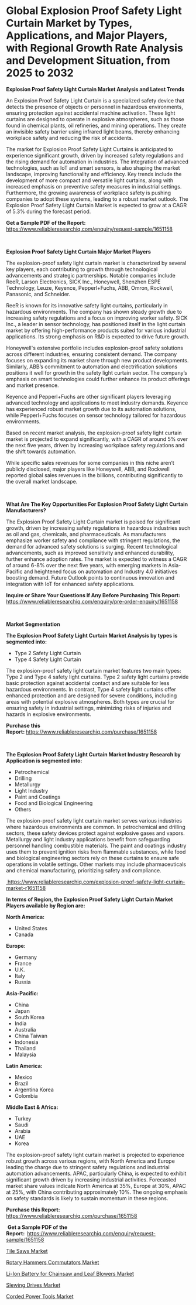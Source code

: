 <p><h1>Global Explosion Proof Safety Light Curtain Market by Types, Applications, and Major Players, with Regional Growth Rate Analysis and Development Situation, from 2025 to 2032</h1></p><p><strong>Explosion Proof Safety Light Curtain Market Analysis and Latest Trends</strong></p>
<p><p>An Explosion Proof Safety Light Curtain is a specialized safety device that detects the presence of objects or personnel in hazardous environments, ensuring protection against accidental machine activation. These light curtains are designed to operate in explosive atmospheres, such as those found in chemical plants, oil refineries, and mining operations. They create an invisible safety barrier using infrared light beams, thereby enhancing workplace safety and reducing the risk of accidents.</p><p>The market for Explosion Proof Safety Light Curtains is anticipated to experience significant growth, driven by increased safety regulations and the rising demand for automation in industries. The integration of advanced technologies, such as IoT and smart sensors, is also shaping the market landscape, improving functionality and efficiency. Key trends include the development of more compact and versatile light curtains, along with increased emphasis on preventive safety measures in industrial settings. Furthermore, the growing awareness of workplace safety is pushing companies to adopt these systems, leading to a robust market outlook. The Explosion Proof Safety Light Curtain Market is expected to grow at a CAGR of 5.3% during the forecast period.</p></p>
<p><strong>Get a Sample PDF of the Report:&nbsp;</strong> <a href="https://www.reliableresearchiq.com/enquiry/request-sample/1651158?utm_campaign=1896&utm_medium=2&utm_source=Github&utm_content=ia&utm_term=23032025&utm_id=explosion-proof-safety-light-curtain">https://www.reliableresearchiq.com/enquiry/request-sample/1651158</a></p>
<p>&nbsp;</p>
<p><strong>Explosion Proof Safety Light Curtain Major Market Players</strong></p>
<p><p>The explosion-proof safety light curtain market is characterized by several key players, each contributing to growth through technological advancements and strategic partnerships. Notable companies include ReeR, Larson Electronics, SICK Inc., Honeywell, Shenzhen ESPE Technology, Leuze, Keyence, Pepperl+Fuchs, ABB, Omron, Rockwell, Panasonic, and Schneider.</p><p>ReeR is known for its innovative safety light curtains, particularly in hazardous environments. The company has shown steady growth due to increasing safety regulations and a focus on improving worker safety. SICK Inc., a leader in sensor technology, has positioned itself in the light curtain market by offering high-performance products suited for various industrial applications. Its strong emphasis on R&D is expected to drive future growth.</p><p>Honeywell's extensive portfolio includes explosion-proof safety solutions across different industries, ensuring consistent demand. The company focuses on expanding its market share through new product developments. Similarly, ABB’s commitment to automation and electrification solutions positions it well for growth in the safety light curtain sector. The company’s emphasis on smart technologies could further enhance its product offerings and market presence.</p><p>Keyence and Pepperl+Fuchs are other significant players leveraging advanced technology and applications to meet industry demands. Keyence has experienced robust market growth due to its automation solutions, while Pepperl+Fuchs focuses on sensor technology tailored for hazardous environments.</p><p>Based on recent market analysis, the explosion-proof safety light curtain market is projected to expand significantly, with a CAGR of around 5% over the next five years, driven by increasing workplace safety regulations and the shift towards automation.</p><p>While specific sales revenues for some companies in this niche aren’t publicly disclosed, major players like Honeywell, ABB, and Rockwell reported global sales revenues in the billions, contributing significantly to the overall market landscape.</p></p>
<p>&nbsp;</p>
<p><strong>What Are The Key Opportunities For Explosion Proof Safety Light Curtain Manufacturers?</strong></p>
<p><p>The Explosion Proof Safety Light Curtain market is poised for significant growth, driven by increasing safety regulations in hazardous industries such as oil and gas, chemicals, and pharmaceuticals. As manufacturers emphasize worker safety and compliance with stringent regulations, the demand for advanced safety solutions is surging. Recent technological advancements, such as improved sensitivity and enhanced durability, further enhance adoption rates. The market is expected to witness a CAGR of around 6-8% over the next five years, with emerging markets in Asia-Pacific and heightened focus on automation and Industry 4.0 initiatives boosting demand. Future Outlook points to continuous innovation and integration with IoT for enhanced safety applications.</p></p>
<p><strong>Inquire or Share Your Questions If Any Before Purchasing This Report:</strong> <a href="https://www.reliableresearchiq.com/enquiry/pre-order-enquiry/1651158?utm_campaign=1896&utm_medium=2&utm_source=Github&utm_content=ia&utm_term=23032025&utm_id=explosion-proof-safety-light-curtain">https://www.reliableresearchiq.com/enquiry/pre-order-enquiry/1651158</a></p>
<p>&nbsp;</p>
<p><strong>Market Segmentation</strong></p>
<p><strong>The Explosion Proof Safety Light Curtain Market Analysis by types is segmented into:</strong></p>
<p><ul><li>Type 2 Safety Light Curtain</li><li>Type 4 Safety Light Curtain</li></ul></p>
<p><p>The explosion-proof safety light curtain market features two main types: Type 2 and Type 4 safety light curtains. Type 2 safety light curtains provide basic protection against accidental contact and are suitable for less hazardous environments. In contrast, Type 4 safety light curtains offer enhanced protection and are designed for severe conditions, including areas with potential explosive atmospheres. Both types are crucial for ensuring safety in industrial settings, minimizing risks of injuries and hazards in explosive environments.</p></p>
<p><strong>Purchase this Report:&nbsp;</strong><a href="https://www.reliableresearchiq.com/purchase/1651158?utm_campaign=1896&utm_medium=2&utm_source=Github&utm_content=ia&utm_term=23032025&utm_id=explosion-proof-safety-light-curtain">https://www.reliableresearchiq.com/purchase/1651158</a></p>
<p>&nbsp;</p>
<p><strong>The Explosion Proof Safety Light Curtain Market Industry Research by Application is segmented into:</strong></p>
<p><ul><li>Petrochemical</li><li>Drilling</li><li>Metallurgy</li><li>Light Industry</li><li>Paint and Coatings</li><li>Food and Biological Engineering</li><li>Others</li></ul></p>
<p><p>The explosion-proof safety light curtain market serves various industries where hazardous environments are common. In petrochemical and drilling sectors, these safety devices protect against explosive gases and vapors. Metallurgy and light industry applications benefit from safeguarding personnel handling combustible materials. The paint and coatings industry uses them to prevent ignition risks from flammable substances, while food and biological engineering sectors rely on these curtains to ensure safe operations in volatile settings. Other markets may include pharmaceuticals and chemical manufacturing, prioritizing safety and compliance.</p></p>
<p><a href="https://www.reliableresearchiq.com/explosion-proof-safety-light-curtain-market-r1651158?utm_campaign=1896&utm_medium=2&utm_source=Github&utm_content=ia&utm_term=23032025&utm_id=explosion-proof-safety-light-curtain">&nbsp;https://www.reliableresearchiq.com/explosion-proof-safety-light-curtain-market-r1651158</a></p>
<p><strong>In terms of Region, the Explosion Proof Safety Light Curtain Market Players available by Region are:</strong></p>
<p>
    <p> <strong> North America: </strong>
        <ul>
            <li>United States</li>
            <li>Canada</li>
        </ul>
        </p> 
    <p> <strong> Europe: </strong>
        <ul>
            <li>Germany</li>
            <li>France</li>
            <li>U.K.</li>
            <li>Italy</li>
            <li>Russia</li>
        </ul>
        </p> 
    <p> <strong> Asia-Pacific: </strong>
        <ul>
            <li>China</li>
            <li>Japan</li>
            <li>South Korea</li>
            <li>India</li>
            <li>Australia</li>
            <li>China Taiwan</li>
            <li>Indonesia</li>
            <li>Thailand</li>
            <li>Malaysia</li>
        </ul>
        </p> 
    <p> <strong> Latin America: </strong>
        <ul>
            <li>Mexico</li>
            <li>Brazil</li>
            <li>Argentina Korea</li>
            <li>Colombia</li>
        </ul>
        </p> 
    <p> <strong> Middle East & Africa: </strong>
        <ul>
            <li>Turkey</li>
            <li>Saudi</li>
            <li>Arabia</li>
            <li>UAE</li>
            <li>Korea</li>
        </ul>
    </p>
    </p>
<p><p>The explosion-proof safety light curtain market is projected to experience robust growth across various regions, with North America and Europe leading the charge due to stringent safety regulations and industrial automation advancements. APAC, particularly China, is expected to exhibit significant growth driven by increasing industrial activities. Forecasted market share values indicate North America at 35%, Europe at 30%, APAC at 25%, with China contributing approximately 10%. The ongoing emphasis on safety standards is likely to sustain momentum in these regions.</p></p>
<p><strong>Purchase this Report: </strong><a href="https://www.reliableresearchiq.com/purchase/1651158?utm_campaign=1896&utm_medium=2&utm_source=Github&utm_content=ia&utm_term=23032025&utm_id=explosion-proof-safety-light-curtain">https://www.reliableresearchiq.com/purchase/1651158</a></p>
<p>&nbsp;<strong>Get a Sample PDF of the Report:&nbsp;&nbsp;</strong><a href="https://www.reliableresearchiq.com/enquiry/request-sample/1651158?utm_campaign=1896&utm_medium=2&utm_source=Github&utm_content=ia&utm_term=23032025&utm_id=explosion-proof-safety-light-curtain">https://www.reliableresearchiq.com/enquiry/request-sample/1651158</a></p>
<p><strong></strong></p>
<p><p><a href="https://www.linkedin.com/pulse/tile-saws-market-scope-provide-valuable-information-historical-lidbf?utm_campaign=1896&utm_medium=2&utm_source=Github&utm_content=ia&utm_term=23032025&utm_id=explosion-proof-safety-light-curtain">Tile Saws Market</a></p><p><a href="https://github.com/artussavasrv/Market-Research-Report-List-1/blob/main/rotary-hammers-commutators-market.md?utm_campaign=1896&utm_medium=2&utm_source=Github&utm_content=ia&utm_term=23032025&utm_id=explosion-proof-safety-light-curtain">Rotary Hammers Commutators Market</a></p><p><a href="https://github.com/yosenadhler/Market-Research-Report-List-1/blob/main/li-ion-battery-for-chainsaw-and-leaf-blowers-market.md?utm_campaign=1896&utm_medium=2&utm_source=Github&utm_content=ia&utm_term=23032025&utm_id=explosion-proof-safety-light-curtain">Li-Ion Battery for Chainsaw and Leaf Blowers Market</a></p><p><a href="https://www.linkedin.com/pulse/slewing-drives-market-growth-study-provides-comprehensive-aevzf?utm_campaign=1896&utm_medium=2&utm_source=Github&utm_content=ia&utm_term=23032025&utm_id=explosion-proof-safety-light-curtain">Slewing Drives Market</a></p><p><a href="https://www.linkedin.com/pulse/corded-power-tools-market-ecosystem-competitive-landscape-bg1af?utm_campaign=1896&utm_medium=2&utm_source=Github&utm_content=ia&utm_term=23032025&utm_id=explosion-proof-safety-light-curtain">Corded Power Tools Market</a></p></p>